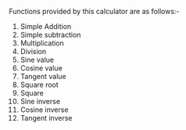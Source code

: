 Functions provided by this calculator are as follows:-
1. Simple Addition
2. Simple subtraction
3. Multiplication
4. Division
5. Sine value
6. Cosine value
7. Tangent value
8. Square root
9. Square
10. Sine inverse
11. Cosine inverse
12. Tangent inverse
